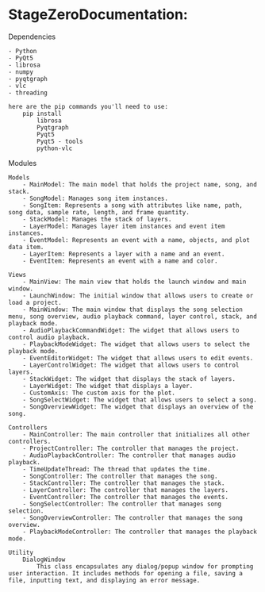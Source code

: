 # StageZeroDocumentation:

Dependencies

    - Python
    - PyQt5
    - librosa
    - numpy
    - pyqtgraph
    - vlc
    - threading

    here are the pip commands you'll need to use:
        pip install 
            librosa
            Pyqtgraph
            Pyqt5
            Pyqt5 - tools
            python-vlc

Modules

    Models
        - MainModel: The main model that holds the project name, song, and stack.
        - SongModel: Manages song item instances.
        - SongItem: Represents a song with attributes like name, path, song data, sample rate, length, and frame quantity.
        - StackModel: Manages the stack of layers.
        - LayerModel: Manages layer item instances and event item instances.
        - EventModel: Represents an event with a name, objects, and plot data item.
        - LayerItem: Represents a layer with a name and an event.
        - EventItem: Represents an event with a name and color.

    Views
        - MainView: The main view that holds the launch window and main window.
        - LaunchWindow: The initial window that allows users to create or load a project.
        - MainWindow: The main window that displays the song selection menu, song overview, audio playback command, layer control, stack, and playback mode.
        - AudioPlaybackCommandWidget: The widget that allows users to control audio playback.
        - PlaybackModeWidget: The widget that allows users to select the playback mode.
        - EventEditorWidget: The widget that allows users to edit events.
        - LayerControlWidget: The widget that allows users to control layers.
        - StackWidget: The widget that displays the stack of layers.
        - LayerWidget: The widget that displays a layer.
        - CustomAxis: The custom axis for the plot.
        - SongSelectWidget: The widget that allows users to select a song.
        - SongOverviewWidget: The widget that displays an overview of the song.

    Controllers
        - MainController: The main controller that initializes all other controllers.
        - ProjectController: The controller that manages the project.
        - AudioPlaybackController: The controller that manages audio playback.
        - TimeUpdateThread: The thread that updates the time.
        - SongController: The controller that manages the song.
        - StackController: The controller that manages the stack.
        - LayerController: The controller that manages the layers.
        - EventController: The controller that manages the events.
        - SongSelectController: The controller that manages song selection.
        - SongOverviewController: The controller that manages the song overview.
        - PlaybackModeController: The controller that manages the playback mode.

    Utility
        DialogWindow
            This class encapsulates any dialog/popup window for prompting user interaction. It includes methods for opening a file, saving a file, inputting text, and displaying an error message.
